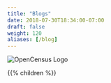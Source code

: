 ```yaml
---
title: "Blogs"
date: 2018-07-30T18:34:00-07:00
draft: false
weight: 120
aliases: [/blog]
---
```


![OpenCensus Logo](https://opencensus.io/img/logo-sm.svg)

{{% children %}}
